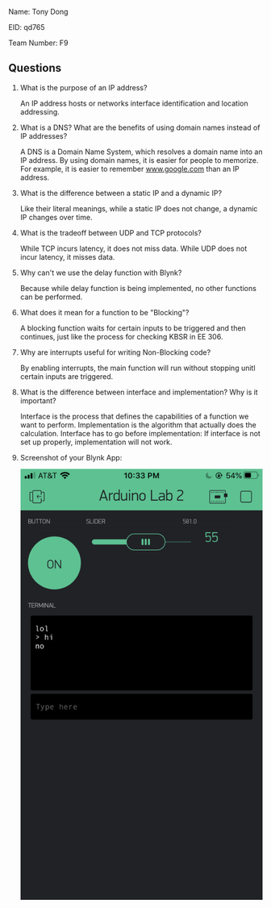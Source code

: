 Name: Tony Dong

EID: qd765

Team Number: F9

## Questions

1. What is the purpose of an IP address?

    An IP address hosts or networks interface identification and location addressing.

2. What is a DNS? What are the benefits of using domain names instead of IP addresses?

    A DNS is a Domain Name System, which resolves a domain name into an IP address. By using domain names, it is easier for people to memorize. For example, it is easier to remember www.google.com than an IP address.

3. What is the difference between a static IP and a dynamic IP?

    Like their literal meanings, while a static IP does not change, a dynamic IP changes over time.

4. What is the tradeoff between UDP and TCP protocols?

    While TCP incurs latency, it does not miss data.
    While UDP does not incur latency, it misses data.

5. Why can't we use the delay function with Blynk?

    Because while delay function is being implemented, no other functions can be performed.

6. What does it mean for a function to be "Blocking"?

    A blocking function waits for certain inputs to be triggered and then continues, just like the process for checking KBSR in EE 306.

7. Why are interrupts useful for writing Non-Blocking code?

    By enabling interrupts, the main function will run without stopping unitl certain inputs are triggered.

8. What is the difference between interface and implementation? Why is it important?

   Interface is the process that defines the capabilities of a function we want to perform.
   Implementation is the algorithm that actually does the calculation.
   Interface has to go before implementation: If interface is not set up properly, implementation will not work.

9. Screenshot of your Blynk App:

    ![your image here->](img/Screenshot.png)
